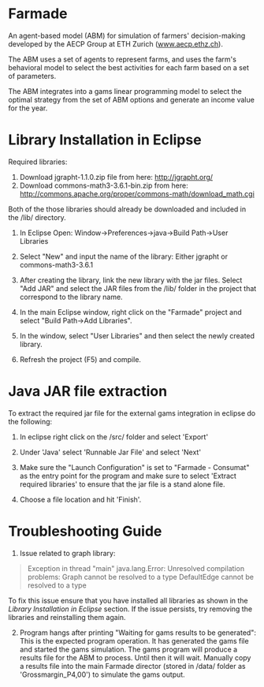 # Farmade
An agent-based model (ABM) for simulation of farmers' decision-making developed by the AECP Group at ETH Zurich (www.aecp.ethz.ch).

The ABM uses a set of agents to represent farms, and uses the farm's behavioral model to select the best activities for each farm based on a set of parameters. 

The ABM integrates into a gams linear programming model to select the optimal strategy from the set of ABM options and generate an income value for the year. 

# Library Installation in Eclipse

Required libraries:
1. Download jgrapht-1.1.0.zip file from here: http://jgrapht.org/
2. Download commons-math3-3.6.1-bin.zip from here: http://commons.apache.org/proper/commons-math/download_math.cgi

Both of the those libraries should already be downloaded and included in the /lib/ directory. 

1. In Eclipse Open:
	Window->Preferences->java->Build Path->User Libraries 

2. Select "New" and input the name of the library:
	Either jgrapht or commons-math3-3.6.1
	
3. After creating the library, link the new library with the jar files.
	Select "Add JAR" and select the JAR files from the /lib/ folder in the project that correspond to the library name. 
	
4. In the main Eclipse window, right click on the "Farmade" project and select "Build Path->Add Libraries".

5. In the window, select "User Libraries" and then select the newly created library. 

6. Refresh the project (F5) and compile.

# Java JAR file extraction
To extract the required jar file for the external gams integration in eclipse do the following:

1. In eclipse right click on the /src/ folder and select 'Export' 

2. Under 'Java' select 'Runnable Jar File' and select 'Next'

3. Make sure the "Launch Configuration" is set to "Farmade - Consumat" as the entry point for the program and make sure to select 'Extract required libraries' to ensure that the jar file is a stand alone file. 

4. Choose a file location and hit 'Finish'.

# Troubleshooting Guide
1. Issue related to graph library:

>Exception in thread "main" java.lang.Error: Unresolved compilation problems: 
>	       Graph cannot be resolved to a type
>	       DefaultEdge cannot be resolved to a type
	       
To fix this issue ensure that you have installed all libraries as shown in the *Library Installation in Eclipse* section. 
If the issue persists, try removing the libraries and reinstalling them again.
	
2. Program hangs after printing "Waiting for gams results to be generated":
	This is the expected program operation. It has generated the gams file and started the gams simulation. 
	The gams program will produce a results file for the ABM to process. Until then it will wait. 
	Manually copy a results file into the main Farmade director (stored in /data/ folder as 'Grossmargin_P4,00') to simulate the gams output. 
	

